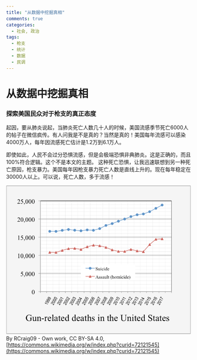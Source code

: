 ```yaml
---
title: "从数据中挖掘真相"
comments: true
categories:
  - 社会, 政治
tags:
  - 枪支
  - 统计
  - 数据
  - 民调
---
```


# 从数据中挖掘真相
### 探索美国民众对于枪支的真正态度

起因，要从肺炎说起，当肺炎死亡人数几十人的时候，美国流感季节死亡6000人的帖子在微信疯传。有人问我是不是真的？当然是真的！美国每年流感可以感染4000万人，每年因流感死亡估计是1.2万到6.1万人。

即使如此，人民不会过分恐惧流感，但是会极端恐惧非典肺炎。这是正确的，而且100%符合逻辑。这个不是本文的主题。
这种死亡恐惧，让我迅速联想到另一种死亡原因，枪支暴力。美国每年因枪支暴力死亡人数是直线上升的。现在每年稳定在30000人以上。可以说，死亡人数，多于流感！

![Gun Death](/assets/images/gun_death.png)
By RCraig09 - Own work, CC BY-SA 4.0, [https://commons.wikimedia.org/w/index.php?curid=72121545](https://commons.wikimedia.org/w/index.php?curid=72121545)
